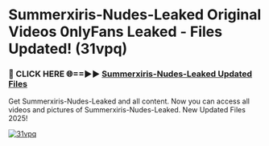 # Summerxiris-Nudes-Leaked Original Videos 0nlyFans Leaked - Files Updated! (31vpq)

<h3>🔴 CLICK HERE 🌐==►► <a href="https://tinyurl.com/yc6ubb5a" rel="nofollow">Summerxiris-Nudes-Leaked Updated Files</a></h3>

Get Summerxiris-Nudes-Leaked and all content. Now you can access all videos and pictures of Summerxiris-Nudes-Leaked. New Updated Files 2025!

[![31vpq](https://i.imgur.com/7eu0CRL.gif)](https://tinyurl.com/yc6ubb5a)
